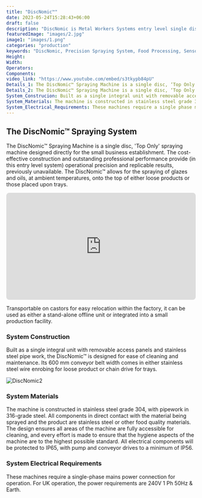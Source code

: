 ```yaml
---
title: "DiscNomic™"
date: 2023-05-24T15:28:43+06:00
draft: false
description: "DiscNomic is Metal Workers Systems entry level single disc Top Only Spray Machine"
featuredImage: "images/2.jpg"
image1: "images/1.png"
categories: "production"
keywords: "DiscNomic, Precision Spraying System, Food Processing, Sensor trigger"
Height: 
Width: 
Operators:
Components:
video_link: "https://www.youtube.com/embed/s3tkypb84pU"
Details_1: The DiscNomic™ Spraying Machine is a single disc, ‘Top Only’ spraying machine designed directly for the small business establishment. The cost effective construction and outstanding professional performance provides (in this entry level system) operational precision and replicable results, previously unavailable. The DiscNomic™ allows for the spraying of glazes and oils, at ambient temperatures; onto the top of either loose products or those placed upon trays.
Details_2: The DiscNomic™ Spraying Machine is a single disc, ‘Top Only’ spraying machine designed directly for the small business establishment. The cost effective construction and outstanding professional performance provides (in this entry level system) operational precision and replicable results, previously unavailable. The DiscNomic™ allows for the spraying of glazes and oils, at ambient temperatures; onto the top of either loose products or those placed upon trays.
System_Construcion: Built as a single integral unit with removable access panels and stainless steel pipe work, the DiscNomic™ is designed for ease of cleaning and maintenance. Its 600 mm conveyor belt width comes in either stainless steel wire enrobing for loose product or chain drive for trays.[discnomic2]
System_Materials: The machine is constructed in stainless steel grade 304, with pipework in 316-grade steel. All components in direct contact with the material being sprayed and the product are stainless steel or other food quality materials. The design ensures all areas of the machine are fully accessible for cleaning and every effort is made to ensure that the hygiene aspects of the machine are to the highest possible standard. All electrical components will be protected to IP65, with pump and conveyor drives to a minimum of IP56.
System_Electrical_Requirements: These machines require a single phase mains power connection for operation. For UK operation, the power requirements are 240V 1 Ph 50Hz & Earth.
---
```


## The DiscNomic™ Spraying System

The DiscNomic™ Spraying Machine is a single disc, 'Top Only' spraying machine designed directly for the small business establishment. The cost-effective construction and outstanding professional performance provide (in this entry level system) operational precision and replicable results, previously unavailable. The DiscNomic™ allows for the spraying of glazes and oils, at ambient temperatures, onto the top of either loose products or those placed upon trays.

<div style="position: relative; padding-bottom: 56.25%; height: 0;">
  <iframe src="https://www.youtube.com/embed/s3tkypb84pU" style="position: absolute; top: 0; left: 0; width: 100%; height: 100%; border: 0; border-radius: 8px;" allowfullscreen="" frameborder="0"></iframe>
</div>

Transportable on castors for easy relocation within the factory, it can be used as either a stand-alone offline unit or integrated into a small production facility.

### System Construction

Built as a single integral unit with removable access panels and stainless steel pipe work, the DiscNomic™ is designed for ease of cleaning and maintenance. Its 600 mm conveyor belt width comes in either stainless steel wire enrobing for loose product or chain drive for trays.

![DiscNomic2](images/3.jpg)

### System Materials

The machine is constructed in stainless steel grade 304, with pipework in 316-grade steel. All components in direct contact with the material being sprayed and the product are stainless steel or other food quality materials. The design ensures all areas of the machine are fully accessible for cleaning, and every effort is made to ensure that the hygiene aspects of the machine are to the highest possible standard. All electrical components will be protected to IP65, with pump and conveyor drives to a minimum of IP56.

### System Electrical Requirements

These machines require a single-phase mains power connection for operation. For UK operation, the power requirements are 240V 1 Ph 50Hz & Earth.
